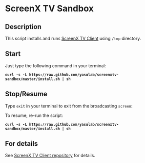 # ScreenX TV Sandbox

## Description

This script installs and runs [ScreenX TV Client](http://screenx.tv) using `/tmp` directory.

## Start

Just type the following command in your terminal:

__`curl -s -L https://raw.github.com/yasulab/screenxtv-sandbox/master/install.sh | sh`__

## Stop/Resume

Type `exit` in your terminal to exit from the broadcasting `screen`:

To resume, re-run the script:

__`curl -s -L https://raw.github.com/yasulab/screenxtv-sandbox/master/install.sh | sh`__

## For details

See [ScreenX TV Client repository](https://github.com/tompng/screenxtv-client) for details.

